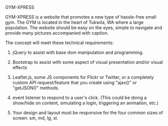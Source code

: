 GYM-XPRESS

GYM-XPRESS is a website that promotes a new type of hassle-free small gym. The GYM is located in the heart of Tukwila, WA where a large population. The website should be easy on the eyes, simple to navigate and provide many pictures accompanied with caption.

The concept will meet these technical requirements:

1) jQuery to assist with base dom manipulation and programming.

2) Bootstrap to assist with some aspect of visual presentation and/or visual effects

3) Leaflet.js, some JS components for Flickr or Twitter, or a completely custom API request/feature that you create using "ajax()" or "getJSON()" methods.

4) event listener to respond to a user's click. (This could be doing a show/hide on content, simulating a login, triggering an animation, etc.)

5) Your design and layout must be responsive for the four common sizes of screen: sm, md, lg, xl.
